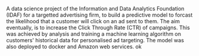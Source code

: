 A data science project of the Information and Data Analytics Foundation (IDAF) for a targetted advertising firm, to build a predictive model to forcast the likelihood that a customer will click on an ad sent to them. The aim eventually, is to increase the Click Through Rate (CTR) of campaigns. This was achieved by analysis and training a machine learning algorithm on customers' historical data for personalised ad targeting. The model was also deployed to docker and Amazon web services. ok
